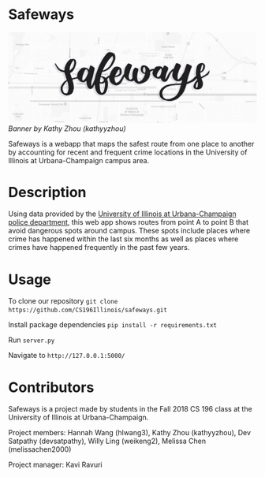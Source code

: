 # Safeways
![alt text](https://github.com/CS196Illinois/safeways/blob/master/static/banner.png "Safeways Banner")
_Banner by Kathy Zhou (kathyyzhou)_

Safeways is a webapp that maps the safest route from one place to another by accounting for recent and frequent crime locations in the University of Illinois at Urbana-Champaign campus area. 

# Description
Using data provided by the <a href="https://moto.data.socrata.com/dataset/University-of-Illinois-Police-Department/3h5f-6xbh">University of Illinois at Urbana-Champaign police department</a>, this web app shows routes from point A to point B that avoid dangerous spots around campus. These spots include places where crime has happened within the last six months as well as places where crimes have happened frequently in the past few years. 

# Usage
To clone our repository `git clone https://github.com/CS196Illinois/safeways.git`

Install package dependencies `pip install -r requirements.txt`

Run `server.py`

Navigate to `http://127.0.0.1:5000/`

# Contributors
Safeways is a project made by students in the Fall 2018 CS 196 class at the University of Illinois at Urbana-Champaign.

Project members: Hannah Wang (hlwang3), Kathy Zhou (kathyyzhou), Dev Satpathy (devsatpathy), Willy Ling (weikeng2), Melissa Chen (melissachen2000)

Project manager: Kavi Ravuri

